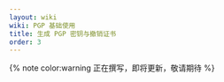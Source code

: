 ```yaml
---
layout: wiki
wiki: PGP 基础使用
title: 生成 PGP 密钥与撤销证书
order: 3
---
```


{% note color:warning 正在撰写，即将更新，敬请期待 %}
